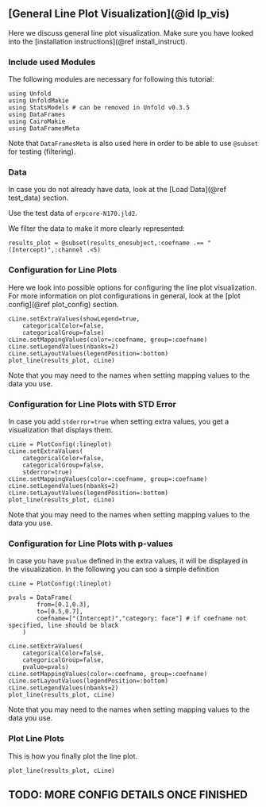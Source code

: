 ## [General Line Plot Visualization](@id lp_vis)

Here we discuss general line plot visualization. 
Make sure you have looked into the [installation instructions](@ref install_instruct).

### Include used Modules
The following modules are necessary for following this tutorial:
```@example main
using Unfold
using UnfoldMakie
using StatsModels # can be removed in Unfold v0.3.5
using DataFrames
using CairoMakie
using DataFramesMeta
```
Note that `DataFramesMeta` is also used here in order to be able to use `@subset` for testing (filtering).

### Data
In case you do not already have data, look at the [Load Data](@ref test_data) section. 

Use the test data of `erpcore-N170.jld2`.

We filter the data to make it more clearly represented:
```@example main
results_plot = @subset(results_onesubject,:coefname .== "(Intercept)",:channel .<5)
```

### Configuration for Line Plots
Here we look into possible options for configuring the line plot visualization.
For more information on plot configurations in general, look at the [plot config](@ref plot_config) section. 
```@example main
cLine.setExtraValues(showLegend=true,
    categoricalColor=false,
    categoricalGroup=false)
cLine.setMappingValues(color=:coefname, group=:coefname)
cLine.setLegendValues(nbanks=2)
cLine.setLayoutValues(legendPosition=:bottom)
plot_line(results_plot, cLine)
```
Note that you may need to the names when setting mapping values to the data you use.

### Configuration for Line Plots with STD Error
In case you add `stderror=true` when setting extra values, you get a visualization that displays them.
```@example main
cLine = PlotConfig(:lineplot)
cLine.setExtraValues(
    categoricalColor=false,
    categoricalGroup=false,
    stderror=true)
cLine.setMappingValues(color=:coefname, group=:coefname)
cLine.setLegendValues(nbanks=2)
cLine.setLayoutValues(legendPosition=:bottom)
plot_line(results_plot, cLine)
```
Note that you may need to the names when setting mapping values to the data you use.

### Configuration for Line Plots with p-values
In case you have `pvalue` defined in the extra values, it will be displayed in the visualization.
In the following you can soo a simple definition
```@example main
cLine = PlotConfig(:lineplot)

pvals = DataFrame(
		from=[0.1,0.3],
		to=[0.5,0.7],
		coefname=["(Intercept)","category: face"] # if coefname not specified, line should be black
	)

cLine.setExtraValues(
    categoricalColor=false,
    categoricalGroup=false,
    pvalue=pvals)
cLine.setMappingValues(color=:coefname, group=:coefname)
cLine.setLayoutValues(legendPosition=:bottom)
cLine.setLegendValues(nbanks=2)
plot_line(results_plot, cLine)
```
Note that you may need to the names when setting mapping values to the data you use.

### Plot Line Plots
This is how you finally plot the line plot.
```@example main
plot_line(results_plot, cLine)
```

## TODO: MORE CONFIG DETAILS ONCE FINISHED
